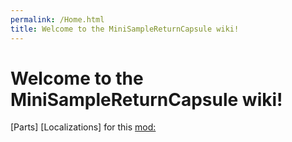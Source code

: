 ```yaml
---
permalink: /Home.html
title: Welcome to the MiniSampleReturnCapsule wiki!
---
```


# Welcome to the MiniSampleReturnCapsule wiki!


[Parts]
[Localizations] for this [mod:](https://github.com/zer0Kerbal/MiniSampleReturnCapsule/blob/master/docs/Localizations.md)
